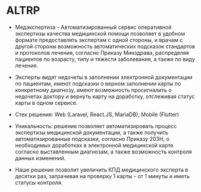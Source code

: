 # ALTRP

+ Медэкспертиза - Автоматизированный сервис оперативной экспертизы качества медицинской помощи позволяет в удобном формате предоставлять экспертам с одной стороны, и врачам с другой стороны возможность автоматических подсказок стандартов и протоколов лечения, согласно Приказу Минздрава, распределяя пациентов по возрасту, типу и тяжести заболевания, а также по виду лечения. 
 
 + Эксперты видят недочеты в заполнении электронной документации по пациентам, имеют подсказки о верном заполнении карты по конкретному диагнозу, имеют возможность просигналить о недочетах доктору и вернуть карту на доработку, отслеживая статус карты в одном сервисе. 
 
 + Стек решения: Web (Laravel, React.JS, MariaDB), Mobile (Flutter)
 
 + Уникальность: решение позволяет автоматизировать процесс экспертизы медицинской документации, а также получить автоматизированные подсказки, согласно Приказу 203Н, о необходимых доработках в электронной медицинской карте согласно выставленным диагнозам, а также возможность контроля данных изменений.      

+ Наше решение позволит увеличить КПД медицинского эксперта в десятки раз, затрачивая на проверку 1 карты - от 1 минуты и иметь статусы контроля.
